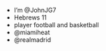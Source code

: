 -  I’m @JohnJG7
- Hebrews 11
- player football and basketball
- @miamiheat
- @realmadrid

<!---
JohnJG7/JohnJG7 is a ✨ special ✨ repository because its `README.md` (this file) appears on your GitHub profile.
You can click the Preview link to take a look at your changes.
--->

